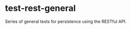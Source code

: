 test-rest-general
=================

Series of general tests for persistence using the RESTful API.
